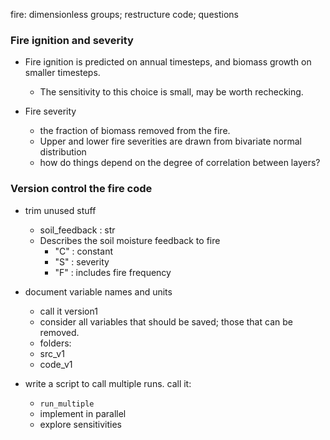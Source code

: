 fire: dimensionless groups; restructure code; questions

### Fire ignition and severity

- Fire ignition is predicted on annual timesteps, and
biomass growth on smaller timesteps.  
  - The sensitivity to this choice is small, may be worth rechecking.


- Fire severity
   -  the fraction of biomass removed from the fire.
   - Upper and lower fire severities are drawn from bivariate normal distribution
   - how do things depend on the degree of correlation between layers?




###  Version control the fire code
- trim unused stuff
    - soil_feedback  : str
    - Describes the soil moisture feedback to fire
      -  "C" : constant
      -  "S" : severity
      -  "F" : includes fire frequency


- document variable names and units
  - call it version1
  - consider all variables that should be saved; those that can be removed.
  - folders:
  - src_v1
  - code_v1


- write a script to call multiple runs.  call it:
   - `run_multiple`
   -  implement in parallel
   -  explore sensitivities
